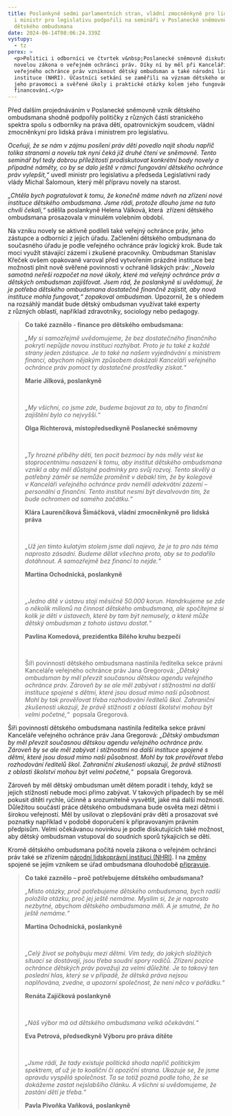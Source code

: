 ```yaml
---
title: Poslankyně sedmi parlamentních stran, vládní zmocněnkyně pro lidská práva
  i ministr pro legislativu podpořili na semináři v Poslanecké sněmovně vznik
  dětského ombudsmana
date: 2024-06-14T08:06:24.339Z
vystupy:
  - tz
perex: >
  <p>Politici i odborníci ve čtvrtek v&nbsp;Poslanecké sněmovně diskutovali nad
  novelou zákona o veřejném ochránci práv. Díky ní by měl při Kanceláři
  veřejného ochránce práv vzniknout dětský ombudsman a také národní lidskoprávní
  instituce (NHRI). Účastníci setkání se zaměřili na význam dětského ombudsmana,
  jeho pravomoci a svěřené úkoly i praktické otázky kolem jeho fungování včetně
  financování.</p>
---
```

<p>Před dalším projednáváním v&nbsp;Poslanecké sněmovně vznik dětského ombudsmana shodně podpořily političky z&nbsp;různých částí stranického spektra spolu s odborníky na práva dětí, opatrovnickým soudcem, vládní zmocněnkyní pro lidská práva i ministrem pro legislativu.</p>

<p><em>Oceňuji, že se nám v zájmu posílení práv dětí povedlo najít shodu napříč tolika stranami a novelu tak nyní čeká již druhé čtení ve sněmovně. Tento seminář byl tedy dobrou příležitostí prodiskutovat konkrétní body novely a případné náměty, co by se dalo ještě v rámci fungování dětského ochránce práv vylepšit,&ldquo; </em>uvedl ministr pro legislativu a předseda Legislativní rady vlády Michal Šalomoun, který měl přípravu novely na starost.</p>

<p><em>&bdquo;Chtěla bych pogratulovat k&nbsp;tomu, že konečně máme návrh na zřízení nové instituce dětského ombudsmana. Jsme rádi, protože dlouho jsme na tuto chvíli čekali,&ldquo; </em>sdělila<em> </em>poslankyně Helena Válková, která &nbsp;zřízení dětského ombudsmana prosazovala v&nbsp;minulém volebním období.</p>

<p>Na vzniku novely se aktivně podíleli také veřejný ochránce práv, jeho zástupce a odborníci z&nbsp;jejich úřadu. Začlenění dětského ombudsmana do současného úřadu je podle veřejného ochránce práv logický krok. Bude tak moci využít stávající zázemí i zkušené pracovníky. Ombudsman Stanislav Křeček ovšem opakovaně varoval před vytvořením prázdné instituce bez možnosti plnit nově svěřené povinnosti v&nbsp;ochraně lidských práv: <em>&bdquo;Novela samotná neřeší rozpočet na nové úkoly, které má veřejný ochránce práv a dětských ombudsman zajišťovat. Jsem rád, že poslankyně si uvědomují, že je potřeba dětského ombudsmana dostatečně finančně zajistit, aby nová instituce mohla fungovat,&ldquo; zopakoval ombudsman. </em>Upozornil, že s ohledem na rozsáhlý mandát bude dětský ombudsman využívat také experty z&nbsp;různých oblastí, například zdravotníky, sociology nebo pedagogy.</p>

<blockquote>
<p><strong>Co také zaznělo - finance pro dětského ombudsmana: </strong></p>

<p><em>&bdquo;My si samozřejmě uvědomujeme, že bez dostatečného finančního pokrytí nepůjde novou instituci rozhýbat. Proto je tu také z&nbsp;každé strany jeden zástupce. Je to také na našem vyjednávání s&nbsp;ministrem financí, abychom nějakým způsobem dokázali Kanceláři veřejného ochránce práv pomoct ty dostatečné prostředky získat.&ldquo;</em></p>

<p><strong>Marie Jílková, poslankyně</strong></p>

<p>&nbsp;</p>

<p><em>&bdquo;My všichni, co jsme zde, budeme bojovat za to, aby to finanční zajištění bylo co nejvyšší.&ldquo;</em></p>

<p><strong>Olga Richterová, místopředsedkyně Poslanecké sněmovny</strong></p>

<p>&nbsp;</p>

<p><em>&bdquo;Ty hrozné příběhy dětí, ten pocit bezmoci by nás měly vést ke stoprocentnímu nasazení k&nbsp;tomu, aby institut dětského ombudsmana vznikl a aby měl důstojné podmínky pro svůj rozvoj. Tento skvělý a potřebný záměr se nemůže proměnit v&nbsp;debakl tím, že by kolegové v&nbsp;Kanceláři veřejného ochránce práv neměli adekvátní zázemí &ndash; personální a finanční. Tento institut nesmí být devalvován tím, že bude ochromen od samého začátku.&ldquo;</em></p>

<p><strong>Klára Laurenčíková Šimáčková, vládní zmocněnkyně pro lidská práva</strong></p>

<p>&nbsp;</p>

<p><em>&bdquo;Už jen tímto kulatým stolem jsme dali najevo, že je to pro nás téma naprosto zásadní. Budeme dělat všechno proto, aby se to podařilo dotáhnout. A samozřejmě bez financí to nejde.&ldquo; </em></p>

<p><strong>Martina Ochodnická, poslankyně</strong></p>

<p>&nbsp;</p>

<p><em>&bdquo;Jedno dítě v&nbsp;ústavu stojí měsíčně 50.000 korun. Handrkujeme se zde o několik milionů na činnost dětského ombudsmana, ale spočítejme si kolik je dětí v&nbsp;ústavech, které by tam být nemusely, a které může dětský ombudsman z&nbsp;tohoto ústavu dostat.&ldquo; </em></p>

<p><strong>Pavlína Komedová, prezidentka Bílého kruhu bezpečí</strong></p>

<p>&nbsp;</p>

<p>Šíři povinností dětského ombudsmana nastínila ředitelka sekce právní Kanceláře veřejného ochránce práv Jana Gregorová: <em>&bdquo;Dětský ombudsman by měl převzít současnou dětskou agendu veřejného ochránce práv. Zároveň by se ale měl zabývat i stížnostmi na další instituce spojené s dětmi, které jsou dosud mimo naši působnost. Mohl by tak prověřovat třeba rozhodování ředitelů škol. Zahraniční zkušenosti ukazují, že právě stížnosti z oblasti školství mohou být velmi početné,&ldquo;</em> &nbsp;popsala Gregorová.</p>
</blockquote>

<p>Šíři povinností dětského ombudsmana nastínila ředitelka sekce právní Kanceláře veřejného ochránce práv Jana Gregorová: <em>&bdquo;Dětský ombudsman by měl převzít současnou dětskou agendu veřejného ochránce práv. Zároveň by se ale měl zabývat i stížnostmi na další instituce spojené s dětmi, které jsou dosud mimo naši působnost. Mohl by tak prověřovat třeba rozhodování ředitelů škol. Zahraniční zkušenosti ukazují, že právě stížnosti z oblasti školství mohou být velmi početné,&ldquo;</em> &nbsp;popsala Gregorová.</p>

<p>Zároveň by měl dětský ombudsman umět dětem poradit i tehdy, když se jejich stížností nebude moci přímo zabývat. V&nbsp;takových případech by se měl pokusit dítěti rychle, účinně a srozumitelně vysvětlit, jaké má další možnosti. Důležitou součástí práce dětského ombudsmana bude osvěta mezi dětmi i širokou veřejností. Měl by usilovat o zlepšování práv dětí a prosazovat své poznatky například v podobě doporučení k&nbsp;připravovaným právním předpisům. Velmi očekávanou novinkou je podle diskutujících také možnost, aby dětský ombudsman vstupoval do soudních sporů týkajících se dětí.</p>

<p>Kromě dětského ombudsmana počítá novela zákona o veřejném ochránci práv také se zřízením <a href="https://www.ochrance.cz/dokument/co_je_to_narodni_lidskopravni_instituce_a_proc_ji_v_cesku_potrebujeme/">národní lidskoprávní instituci (NHRI)</a>. I na <a href="https://www.ochrance.cz/aktualne/dozvuky_ombudsmanskeho_setkani_expertu_na_lidska_prava_narodni_lidskopravni_instituce_nhri_si_jako_nezavisly_prostrednik_mezi_statem_obcanskou_spolecnosti_i_verejnosti_musi_nejdrive_ziskat_jejich_duveru/">změny</a> spojené se jejím vznikem se úřad ombudsmana dlouhodobě <a href="https://www.ochrance.cz/aktualne/jak_posilit_ochranu_lidskych_prav_v_ceske_republice_ombudsman_cerpal_ze_zkusenosti_z_norska/">připravuje</a>.</p>

<blockquote>
<p><strong>Co také zaznělo &ndash; proč potřebujeme dětského ombudsmana?</strong></p>

<p><em>&bdquo;Místo otázky, proč potřebujeme dětského ombudsmana, bych radši položila otázku, proč jej ještě nemáme. Myslím si, že je naprosto nezbytné, abychom dětského ombudsmana měli. A je smutné, že ho ještě nemáme.&ldquo;</em></p>

<p><strong>Martina Ochodnická, poslankyně</strong></p>

<p>&nbsp;</p>

<p><em>&bdquo;Celý život se pohybuju mezi dětmi. Vím tedy, do jakých složitých situací se dostávají, jsou třeba soudní spory rodičů. Zřízení pozice ochránce dětských práv považuji za velmi důležité. Je to takový ten poslední hlas, který se v&nbsp;případě, že dětská práva nejsou naplňována, zvedne, a upozorní společnost, že není něco v&nbsp;pořádku.&ldquo;</em></p>

<p><strong>Renáta Zajíčková poslankyně</strong></p>

<p>&nbsp;</p>

<p><em>&bdquo;Náš výbor má od dětského ombudsmana velká očekávání.&ldquo;</em></p>

<p><strong>Eva Petrová, předsedkyně Výboru pro práva dítěte&nbsp; </strong></p>

<p>&nbsp;</p>

<p><em>&bdquo;Jsme rádi, že tady existuje politická shoda napříč politickým spektrem, ať už je to koaliční či opoziční strana. Ukazuje se, že jsme opravdu vyspělá společnost. Ta se totiž pozná podle toho, že se dokážeme zastat nejslabšího článku. A všichni si uvědomujeme, že zastání dětí je třeba.&ldquo; </em></p>

<p><strong>Pavla Pivoňka Vaňková, poslankyně</strong></p>
</blockquote>

<p>&nbsp;</p>

<p>&nbsp;</p>
